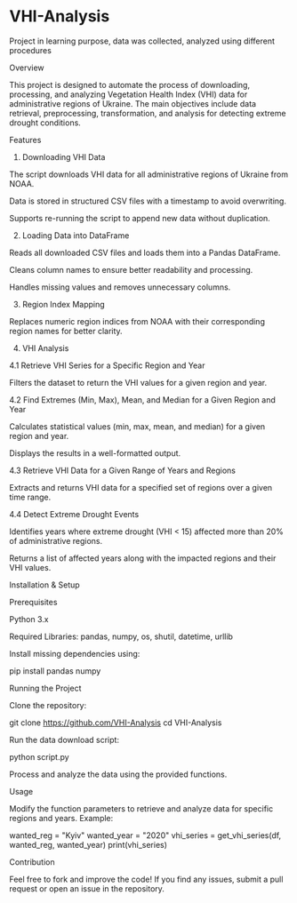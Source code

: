 # VHI-Analysis
Project in learning purpose, data was collected, analyzed using different procedures

Overview

This project is designed to automate the process of downloading, processing, and analyzing Vegetation Health Index (VHI) data for administrative regions of Ukraine. The main objectives include data retrieval, preprocessing, transformation, and analysis for detecting extreme drought conditions.

Features

1. Downloading VHI Data

The script downloads VHI data for all administrative regions of Ukraine from NOAA.

Data is stored in structured CSV files with a timestamp to avoid overwriting.

Supports re-running the script to append new data without duplication.

2. Loading Data into DataFrame

Reads all downloaded CSV files and loads them into a Pandas DataFrame.

Cleans column names to ensure better readability and processing.

Handles missing values and removes unnecessary columns.

3. Region Index Mapping

Replaces numeric region indices from NOAA with their corresponding region names for better clarity.

4. VHI Analysis

4.1 Retrieve VHI Series for a Specific Region and Year

Filters the dataset to return the VHI values for a given region and year.

4.2 Find Extremes (Min, Max), Mean, and Median for a Given Region and Year

Calculates statistical values (min, max, mean, and median) for a given region and year.

Displays the results in a well-formatted output.

4.3 Retrieve VHI Data for a Given Range of Years and Regions

Extracts and returns VHI data for a specified set of regions over a given time range.

4.4 Detect Extreme Drought Events

Identifies years where extreme drought (VHI < 15) affected more than 20% of administrative regions.

Returns a list of affected years along with the impacted regions and their VHI values.


Installation & Setup

Prerequisites

Python 3.x

Required Libraries: pandas, numpy, os, shutil, datetime, urllib

Install missing dependencies using:

pip install pandas numpy

Running the Project

Clone the repository:

git clone https://github.com/VHI-Analysis
cd VHI-Analysis

Run the data download script:

python script.py

Process and analyze the data using the provided functions.

Usage

Modify the function parameters to retrieve and analyze data for specific regions and years.
Example:

wanted_reg = "Kyiv"
wanted_year = "2020"
vhi_series = get_vhi_series(df, wanted_reg, wanted_year)
print(vhi_series)

Contribution

Feel free to fork and improve the code! If you find any issues, submit a pull request or open an issue in the repository.
